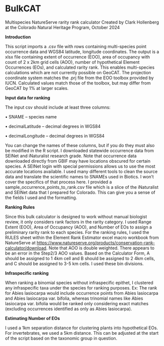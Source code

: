 # BulkCAT
Multispecies NatureServe rarity rank calculator
Created by Clark Hollenberg at the Colorado Natural Heritage Program, October 2024

**Introduction**

This script imports a .csv file with rows containing multi-species point occurrence data and WGS84 latitude, longitude coordinates. The output is a xlsx file containing extent of occurrence (EOO), area of occupancy with count of 2 x 2km grid cells (AOO), number of hypothetical Element Occurrences (EOs), and calculated rarity rank. This enables multi-species calculations which are not currently possible on GeoCAT. The projection coordinate system matches the .prj file from the EOO toolbox provided by IUCN. Calculated values match those of the toolbox, but may differ from GeoCAT by 1% at larger scales.

**Input data for ranking**

The input csv should include at least three columns:

•	SNAME – species name

•	decimalLatitude – decimal degrees in WGS84

•	decimalLongitude – decimal degrees in WGS84

You can change the names of these columns, but if you do they must also be modified in the R script.
I downloaded statewide occurrence data from SEINet and iNaturalist research grade. Note that occurrence data downloaded directly from GBIF may have locations obscured for certain species. A SEINet login with special permissions allows us to use the most accurate locations available. I used many different tools to clean the source data and translate the scientific names to SNAMEs used in Biotics. I won’t cover the specifics of that process here.
I provided a sample_occurrence_points_to_rank.csv file which is a slice of the iNaturalist and SEINet data that I prepared for Colorado. This can give you a sense of the fields I used and the formatting.

**Ranking Rules**

Since this bulk calculator is designed to work without manual biologist review, it only considers rank factors in the rarity category. I used Range Extent (EOO), Area of Occupancy (AOO), and Number of EOs to assign a preliminary rarity rank to each species. For the ranking rules, I used the RULES sheet within the Element Rank Estimator excel macro workbook from NatureServe at https://www.natureserve.org/products/conservation-rank-calculator/download. Note that AOO is double weighted. There appears to be an error in the Step2/3 AOO values. Based on the Calculator Form, A should be assigned to 1 4km cell and B should be assigned to 2 4km cells, and C should be assigned to 3-5 km cells. I used these bin divisions.

**Infraspecific ranking**

When ranking a binomial species without infraspecific epithet, I clustered any infraspecific taxa under the species for ranking purposes. Ex: The rank for Abies lasiocarpa would include occurrence points from Abies lasiocarpa and Abies lasiocarpa var. bifolia, whereas trinomial names like Abies lasiocarpa var. bifolia would be ranked only considering exact matches (excluding occurrences identified as only as Abies lasiocarpa).


**Estimating Number of EOs**

I used a 1km separation distance for clustering plants into hypothetical EOs. For invertebrates, we used a 5km distance. This can be adjusted at the start of the script based on the taxonomic group in question.


